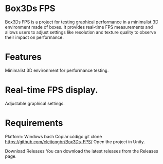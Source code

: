   # Box3Ds FPS
Box3Ds FPS is a project for testing graphical performance in a minimalist 3D environment made of boxes. It provides real-time FPS measurements and allows users to adjust settings like resolution and texture quality to observe their impact on performance.

  # Features
Minimalist 3D environment for performance testing.
  # Real-time FPS display.
Adjustable graphical settings.
  # Requirements
Platform: Windows
bash
Copiar código
git clone https://github.com/cleitongbr/Box3Ds-FPS/
Open the project in Unity.

Download Releases
You can download the latest releases from the Releases page.

